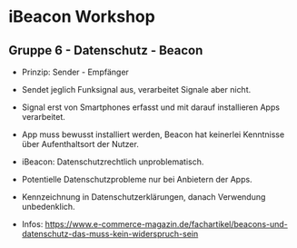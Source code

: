 # iBeacon Workshop

## Gruppe 6 - Datenschutz - Beacon

* Prinzip: Sender - Empfänger
* Sendet jeglich Funksignal aus, verarbeitet Signale aber nicht.
* Signal erst von Smartphones erfasst und mit darauf installieren Apps verarbeitet.
* App muss bewusst installiert werden, Beacon hat keinerlei Kenntnisse über Aufenthaltsort der Nutzer.
* iBeacon: Datenschutzrechtlich unproblematisch.
* Potentielle Datenschutzprobleme nur bei Anbietern der Apps.
* Kennzeichnung in Datenschutzerklärungen, danach Verwendung unbedenklich.

* Infos:  https://www.e-commerce-magazin.de/fachartikel/beacons-und-datenschutz-das-muss-kein-widerspruch-sein

